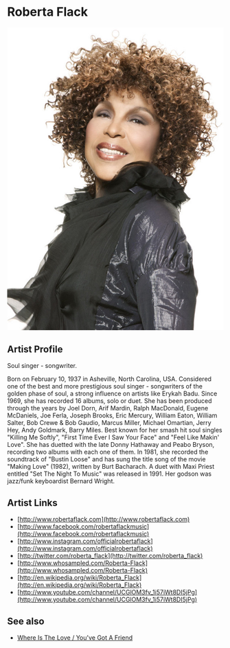 # Roberta Flack

![](../../assets/artists/Roberta_Flack.png)

## Artist Profile

Soul singer - songwriter.

Born on February 10, 1937 in Asheville, North Carolina, USA.
Considered one of the best and more prestigious soul singer - songwriters of the golden phase of soul, a strong influence on artists like Erykah Badu. Since 1969, she has recorded 16 albums, solo or duet. She has been produced through the years by Joel Dorn, Arif Mardin, Ralph MacDonald, Eugene McDaniels, Joe Ferla, Joseph Brooks, Eric Mercury, William Eaton, William Salter, Bob Crewe &amp; Bob Gaudio, Marcus Miller, Michael Omartian, Jerry Hey, Andy Goldmark, Barry Miles.
Best known for her smash hit soul singles "Killing Me Softly", "First Time Ever I Saw Your Face" and "Feel Like Makin' Love".
She has duetted with the late Donny Hathaway and Peabo Bryson, recording two albums with each one of them. In 1981, she recorded the soundtrack of "Bustin Loose" and has sung the title song of the movie "Making Love" (1982), written by Burt Bacharach. A duet with Maxi Priest entitled "Set The Night To Music" was released in 1991. Her godson was jazz/funk keyboardist Bernard Wright.

## Artist Links

- [http://www.robertaflack.com](http://www.robertaflack.com)
- [http://www.facebook.com/robertaflackmusic](http://www.facebook.com/robertaflackmusic)
- [http://www.instagram.com/officialrobertaflack](http://www.instagram.com/officialrobertaflack)
- [http://twitter.com/roberta_flack](http://twitter.com/roberta_flack)
- [http://www.whosampled.com/Roberta-Flack](http://www.whosampled.com/Roberta-Flack)
- [http://en.wikipedia.org/wiki/Roberta_Flack](http://en.wikipedia.org/wiki/Roberta_Flack)
- [http://www.youtube.com/channel/UCGlOM3fv_1i57iWt8DI5jPg](http://www.youtube.com/channel/UCGlOM3fv_1i57iWt8DI5jPg)


## See also

- [Where Is The Love / You've Got A Friend](Where_Is_The_Love_-_Youve_Got_A_Friend.md)
